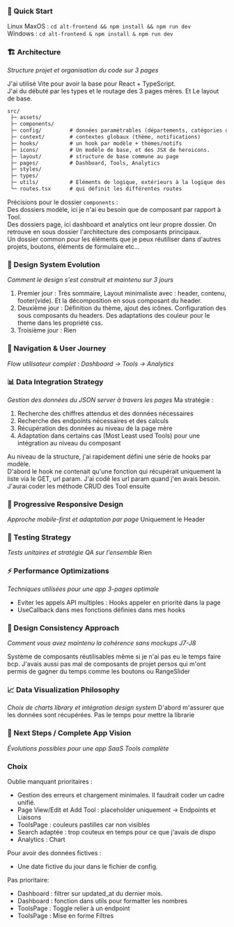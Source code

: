 ### **🚀 Quick Start**
 Linux MaxOS :
`cd alt-frontend && npm install && npm run dev`  
Windows :
`cd alt-frontend & npm install & npm run dev`

### **🏗️ Architecture**

_Structure projet et organisation du code sur 3 pages_

J'ai utilisé Vite pour avoir la base pour React + TypeScript.  
J'ai du débuté par les types et le routage des 3 pages mères. Et Le layout de base.

```.md
src/
 ├─ assets/  
 ├─ components/ 
 ├─ config/         # données paramétrables (départements, catégories outils)
 ├─ context/        # contextes globaux (thème, notifications)
 ├─ hooks/          # un hook par modèle + thèmes/notifs
 ├─ icons/          # Un modèle de base, et des JSX de heroicons.
 ├─ layout/         # structure de base commune au page
 ├─ pages/          # Dashboard, Tools, Analytics
 ├─ styles/         
 ├─ types/          
 ├─ utils/          # Eléments de logique, extérieurs à la logique des modèles
 └─ routes.tsx      # qui définit les différentes routes
```
Précisions pour le dossier `components`  :  
Des dossiers modèle, ici je n'ai eu besoin que de composant par rapport à Tool.  
Des dossiers page, ici dashboard et analytics ont leur propre dossier. On retrouve en sous dossier l'architecture des composants principaux.  
Un dossier common pour les éléments que je peux réutiliser dans d'autres projets, boutons, éléments de formulaire etc...


### **🎨 Design System Evolution**

_Comment le design s'est construit et maintenu sur 3 jours_
1. Premier jour : Très sommaire, Layout minimaliste avec : header, contenu, footer(vide). Et la décomposition en sous composant du header.
2. Deuxième jour : Définition du thème, ajout des icônes. Configuration des sous composants du headers. Des adaptations des couleur pour le theme dans les propriété css.
3. Troisième jour : Rien

### **🔗 Navigation & User Journey**

_Flow utilisateur complet : Dashboard → Tools → Analytics_

### **📊 Data Integration Strategy**

_Gestion des données du JSON server à travers les pages_
Ma stratégie :
1. Recherche des chiffres attendus et des données nécessaires
2. Recherche des endpoints nécessaires et des calculs
3. Récupération des données au niveau de la page mère
4. Adaptation dans certains cas (Most Least used Tools) pour une intégration au niveau du composant

Au niveau de la structure, j'ai rapidement défini une série de hooks par modèle.  
D'abord le hook ne contenait qu'une fonction qui récupérait uniquement la liste via le GET, url param.
J'ai codé les url param quand j'en avais besoin.
J'aurai coder les méthode CRUD des Tool ensuite


### **📱 Progressive Responsive Design**

_Approche mobile-first et adaptation par page_
Uniquement le Header

### **🧪 Testing Strategy**

_Tests unitaires et stratégie QA sur l'ensemble_
Rien

### **⚡ Performance Optimizations**

_Techniques utilisées pour une app 3-pages optimale_

- Eviter les appels API multiples : Hooks appeler en priorité dans la page
- UseCallback dans mes fonctions définies dans mes hooks

### **🎯 Design Consistency Approach**

_Comment vous avez maintenu la cohérence sans mockups J7-J8_

Système de composants réutilisables même si je n'ai pas eu le temps faire bcp.
J'avais aussi pas mal de composants de projet persos qui m'ont permis de gagner du temps comme les boutons ou RangeSlider

### **📈 Data Visualization Philosophy**

_Choix de charts library et intégration design system_
D'abord m'assurer que les données sont récupérées. Pas le temps pour mettre la librarie

### **🔮 Next Steps / Complete App Vision**

_Évolutions possibles pour une app SaaS Tools complète_


### Choix

Oublie manquant prioritaires :
- Gestion des erreurs et chargement minimales. Il faudrait coder un cadre unifié.
- Page View/Edit et Add Tool : placeholder uniquement -> Endpoints et Liaisons
- ToolsPage : couleurs pastilles car non visibles
- Search adaptée : trop couteux en temps pour ce que j'avais de dispo
- Analytics : Chart

Pour avoir des données fictives :
- Une date fictive du jour dans le fichier de config.

Pas prioritaire:
- Dashboard : filtrer sur updated_at du dernier mois.
- Dashboard : fonction dans utils pour formatter les nombres
- ToolsPage : Toggle relier à un endpoint 
- ToolsPage : Mise en forme Filtres
